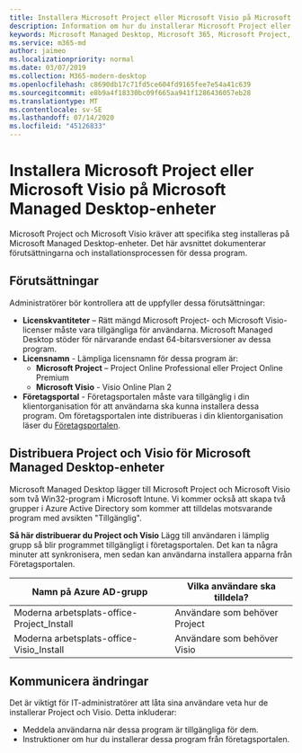 ```yaml
---
title: Installera Microsoft Project eller Microsoft Visio på Microsoft Managed Desktop-enheter
description: Information om hur du installerar Microsoft Project eller Microsoft Visio på Microsoft Managed Desktop-enheter
keywords: Microsoft Managed Desktop, Microsoft 365, Microsoft Project, Microsoft Visio
ms.service: m365-md
author: jaimeo
ms.localizationpriority: normal
ms.date: 03/07/2019
ms.collection: M365-modern-desktop
ms.openlocfilehash: c8690db17c71fd5ce604fd9165fee7e54a41c639
ms.sourcegitcommit: e8b9a4f18330bc09f665aa941f1286436057eb28
ms.translationtype: MT
ms.contentlocale: sv-SE
ms.lasthandoff: 07/14/2020
ms.locfileid: "45126833"
---
```

# <a name="install-microsoft-project-or-microsoft-visio-on-microsoft-managed-desktop-devices"></a>Installera Microsoft Project eller Microsoft Visio på Microsoft Managed Desktop-enheter

Microsoft Project och Microsoft Visio kräver att specifika steg installeras på Microsoft Managed Desktop-enheter. Det här avsnittet dokumenterar förutsättningarna och installationsprocessen för dessa program.

## <a name="prerequisites"></a>Förutsättningar

Administratörer bör kontrollera att de uppfyller dessa förutsättningar:
- **Licenskvantiteter** – Rätt mängd Microsoft Project- och Microsoft Visio-licenser måste vara tillgängliga för användarna. Microsoft Managed Desktop stöder för närvarande endast 64-bitarsversioner av dessa program. 
- **Licensnamn** - Lämpliga licensnamn för dessa program är:
    - **Microsoft Project** – Project Online Professional eller Project Online Premium
    - **Microsoft Visio** - Visio Online Plan 2
- **Företagsportal** - Företagsportalen måste vara tillgänglig i din klientorganisation för att användarna ska kunna installera dessa program. Om företagsportalen inte distribueras i din klientorganisation läser du [Företagsportalen](company-portal.md).

## <a name="deploy-project-and-visio-for-microsoft-managed-desktop-devices"></a>Distribuera Project och Visio för Microsoft Managed Desktop-enheter
Microsoft Managed Desktop lägger till Microsoft Project och Microsoft Visio som två Win32-program i Microsoft Intune. Vi kommer också att skapa två grupper i Azure Active Directory som kommer att tilldelas motsvarande program med avsikten "Tillgänglig". 

**Så här distribuerar du Project och Visio** Lägg till användaren i lämplig grupp så blir programmet tillgängligt i företagsportalen. Det kan ta några minuter att synkronisera, men sedan kan användarna installera apparna från Företagsportalen. 

Namn på Azure AD-grupp | Vilka användare ska tilldela?   
 --- | ---
Moderna arbetsplats-office-Project_Install | Användare som behöver Project
Moderna arbetsplats-office-Visio_Install | Användare som behöver Visio

## <a name="communicate-changes"></a>Kommunicera ändringar
Det är viktigt för IT-administratörer att låta sina användare veta hur de installerar Project och Visio. Detta inkluderar: 
- Meddela användarna när dessa program är tillgängliga för dem. 
- Instruktioner om hur du installerar dessa program från företagsportalen.

